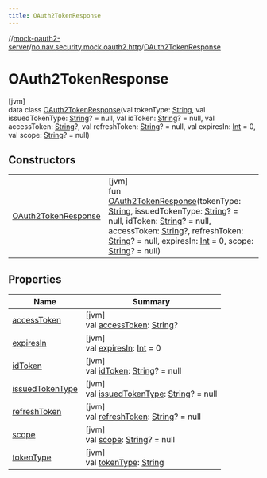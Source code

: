 ```yaml
---
title: OAuth2TokenResponse
---
```

//[mock-oauth2-server](../../../index.html)/[no.nav.security.mock.oauth2.http](../index.html)/[OAuth2TokenResponse](index.html)



# OAuth2TokenResponse



[jvm]\
data class [OAuth2TokenResponse](index.html)(val tokenType: [String](https://kotlinlang.org/api/latest/jvm/stdlib/kotlin/-string/index.html), val issuedTokenType: [String](https://kotlinlang.org/api/latest/jvm/stdlib/kotlin/-string/index.html)? = null, val idToken: [String](https://kotlinlang.org/api/latest/jvm/stdlib/kotlin/-string/index.html)? = null, val accessToken: [String](https://kotlinlang.org/api/latest/jvm/stdlib/kotlin/-string/index.html)?, val refreshToken: [String](https://kotlinlang.org/api/latest/jvm/stdlib/kotlin/-string/index.html)? = null, val expiresIn: [Int](https://kotlinlang.org/api/latest/jvm/stdlib/kotlin/-int/index.html) = 0, val scope: [String](https://kotlinlang.org/api/latest/jvm/stdlib/kotlin/-string/index.html)? = null)



## Constructors


| | |
|---|---|
| [OAuth2TokenResponse](-o-auth2-token-response.html) | [jvm]<br>fun [OAuth2TokenResponse](-o-auth2-token-response.html)(tokenType: [String](https://kotlinlang.org/api/latest/jvm/stdlib/kotlin/-string/index.html), issuedTokenType: [String](https://kotlinlang.org/api/latest/jvm/stdlib/kotlin/-string/index.html)? = null, idToken: [String](https://kotlinlang.org/api/latest/jvm/stdlib/kotlin/-string/index.html)? = null, accessToken: [String](https://kotlinlang.org/api/latest/jvm/stdlib/kotlin/-string/index.html)?, refreshToken: [String](https://kotlinlang.org/api/latest/jvm/stdlib/kotlin/-string/index.html)? = null, expiresIn: [Int](https://kotlinlang.org/api/latest/jvm/stdlib/kotlin/-int/index.html) = 0, scope: [String](https://kotlinlang.org/api/latest/jvm/stdlib/kotlin/-string/index.html)? = null) |


## Properties


| Name | Summary |
|---|---|
| [accessToken](access-token.html) | [jvm]<br>val [accessToken](access-token.html): [String](https://kotlinlang.org/api/latest/jvm/stdlib/kotlin/-string/index.html)? |
| [expiresIn](expires-in.html) | [jvm]<br>val [expiresIn](expires-in.html): [Int](https://kotlinlang.org/api/latest/jvm/stdlib/kotlin/-int/index.html) = 0 |
| [idToken](id-token.html) | [jvm]<br>val [idToken](id-token.html): [String](https://kotlinlang.org/api/latest/jvm/stdlib/kotlin/-string/index.html)? = null |
| [issuedTokenType](issued-token-type.html) | [jvm]<br>val [issuedTokenType](issued-token-type.html): [String](https://kotlinlang.org/api/latest/jvm/stdlib/kotlin/-string/index.html)? = null |
| [refreshToken](refresh-token.html) | [jvm]<br>val [refreshToken](refresh-token.html): [String](https://kotlinlang.org/api/latest/jvm/stdlib/kotlin/-string/index.html)? = null |
| [scope](scope.html) | [jvm]<br>val [scope](scope.html): [String](https://kotlinlang.org/api/latest/jvm/stdlib/kotlin/-string/index.html)? = null |
| [tokenType](token-type.html) | [jvm]<br>val [tokenType](token-type.html): [String](https://kotlinlang.org/api/latest/jvm/stdlib/kotlin/-string/index.html) |


